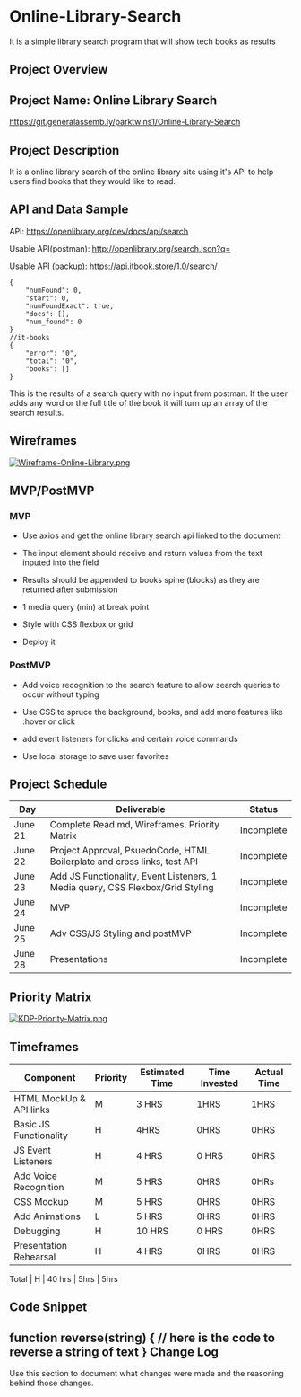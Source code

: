 # Online-Library-Search
It is a simple library search program that will show tech books as results 

Project Overview
----------------

Project Name: Online Library Search
------------
https://git.generalassemb.ly/parktwins1/Online-Library-Search

Project Description
-------------------

It is a online library search of the online library site using it's API to help users find books that they would like to read.


API and Data Sample
-------------------


API: https://openlibrary.org/dev/docs/api/search

Usable API(postman): http://openlibrary.org/search.json?q=

Usable API (backup): https://api.itbook.store/1.0/search/ 

```
{
    "numFound": 0,
    "start": 0,
    "numFoundExact": true,
    "docs": [],
    "num_found": 0
}
//it-books
{
    "error": "0",
    "total": "0",
    "books": []
}
```


This is the results of a search query with no input from postman. If the user adds any word or the full title of the book it will turn up an array of the search results.

Wireframes
----------

[![Wireframe-Online-Library.png](https://i.postimg.cc/P5NmthLN/Wireframe-Online-Library.png)](https://postimg.cc/rDXdJBNL)



MVP/PostMVP
-----------

<h3>MVP</h3>

* Use axios and get the online library search api linked to the document

* The input element should receive and return values from the text inputed into the field  

* Results should be appended to books spine (blocks) as they are returned after submission 

* 1 media query (min) at break point

* Style with CSS flexbox or grid 

* Deploy it 


<h3>PostMVP</h3>

* Add voice recognition to the search feature to allow search queries to occur without typing

* Use CSS to spruce the background, books, and add more features like :hover or click

* add event listeners for clicks and certain voice commands

* Use local storage to save user favorites


Project Schedule
----------------

Day   |	Deliverable   |	Status
--------|----------------------------------------------------|---------------
June 21 | Complete Read.md, Wireframes, Priority Matrix | Incomplete
June 22 | Project Approval, PsuedoCode, HTML Boilerplate and cross links, test API|Incomplete
June 23 | Add JS Functionality, Event Listeners, 1 Media query, CSS Flexbox/Grid Styling |Incomplete
June 24 | MVP |Incomplete
June 25 | Adv CSS/JS Styling and postMVP | Incomplete
June 28 | Presentations|Incomplete


Priority Matrix
---------------

[![KDP-Priority-Matrix.png](https://i.postimg.cc/BbXFB9rX/KDP-Priority-Matrix.png)](https://postimg.cc/8fgsT3PS)

Timeframes
----------

Component | Priority | Estimated Time | Time Invested | Actual Time
----------|----------|----------------|---------------|-------------
HTML MockUp & API links | M | 3 HRS | 1HRS | 1HRS
Basic JS Functionality| H | 4HRS | 0HRS | 0HRS
JS Event Listeners | H | 4 HRS | 0 HRS | 0HRS
Add Voice Recognition | M | 5 HRS | 0HRS | 0HRs
CSS Mockup | M | 5 HRS | 0HRS | 0HRS
Add Animations | L | 5 HRS | 0HRS | 0HRS
Debugging | H | 10 HRS | 0 HRS | 0HRS
Presentation Rehearsal | H | 4 HRS | 0HRS | 0HRS


Total | H | 40 hrs | 5hrs | 5hrs

Code Snippet
------------


function reverse(string) {
	// here is the code to reverse a string of text
}
Change Log
----------
Use this section to document what changes were made and the reasoning behind those changes.
